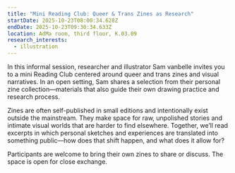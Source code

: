 ```yaml
---
title: "Mini Reading Club: Queer & Trans Zines as Research"
startDate: 2025-10-23T08:00:34.628Z
endDate: 2025-10-23T09:30:34.633Z
location: AdMa room, third floor, K.03.09
research_interests:
  - illustration
---
```

In this  informal session, researcher and illustrator Sam vanbelle invites you to a mini Reading Club centered around queer and trans zines and visual narratives. In an open setting, Sam shares a selection from their personal zine collection—materials that also guide their own drawing practice and research process.

Zines are often self-published in small editions and intentionally exist outside the mainstream. They make space for raw, unpolished stories and intimate visual worlds that are harder to find elsewhere. Together, we’ll read excerpts in which personal sketches and experiences are translated into something public—how does that shift happen, and what does it allow for?

Participants are welcome to bring their own zines to share or discuss. The space is open for close exchange.